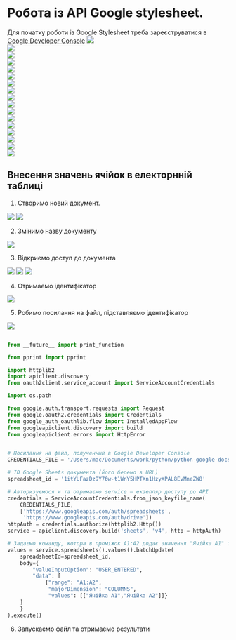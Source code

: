 # Робота із API Google stylesheet.
Для початку роботи із Google Stylesheet треба зареєструватися в <a href = "https://console.cloud.google.com/" tagret = "_blank">Google Developer Console</a>
<img src ="img/stylesheet01.png">  
<img src ="img/stylesheet02.png">  
<img src ="img/stylesheet04.png">  
<img src ="img/stylesheet05.png">  
<img src ="img/stylesheet06.png">  
<img src ="img/stylesheet07.png">  
<img src ="img/stylesheet08.png">  
<img src ="img/stylesheet09.png">  
<img src ="img/stylesheet10.png">  
<img src ="img/stylesheet11.png">  
<img src ="img/stylesheet12.png">  
<img src ="img/stylesheet13.png">  
<img src ="img/stylesheet16.png">  
<img src ="img/stylesheet17.png">  
<img src ="img/stylesheet18.png">  
<img src ="img/stylesheet19.png">  
<img src ="img/stylesheet20.png">  

## Внесення значень ячійок в електорнній таблиці
1. Створимо новий документ.

<img src ="img/stylesheet21.png">  
<img src ="img/stylesheet22.png">  

2. Змінимо назву документу
<img src ="img/stylesheet23.png">  

3. Відкриємо доступ до документа
<img src ="img/stylesheet24.png">  
<img src ="img/stylesheet25.png">  
<img src ="img/stylesheet26.png">  

4. Отримаємо ідентифікатор
<img src ="img/stylesheet27.png">  

5. Робимо посилання на файл, підставляємо ідентифікатор
<img src ="img/stylesheet28.png">  

```python

from __future__ import print_function

from pprint import pprint

import httplib2
import apiclient.discovery
from oauth2client.service_account import ServiceAccountCredentials

import os.path

from google.auth.transport.requests import Request
from google.oauth2.credentials import Credentials
from google_auth_oauthlib.flow import InstalledAppFlow
from googleapiclient.discovery import build
from googleapiclient.errors import HttpError


# Посилання на файл, полученный в Google Developer Console
CREDENTIALS_FILE = '/Users/mac/Documents/work/python/python-google-docs/instruction/code/stylesheet-project-7742b9ca75f4.json'

# ID Google Sheets документа (його беремо в URL)
spreadsheet_id = '1itYUFazDz9Y76w-t1WnY5HPTXn1HzyXPAL8EvMneZW8'

# Авторизуємося и та отримаємо service — екзепляр доступу до API
credentials = ServiceAccountCredentials.from_json_keyfile_name(
    CREDENTIALS_FILE,
    ['https://www.googleapis.com/auth/spreadsheets',
     'https://www.googleapis.com/auth/drive'])
httpAuth = credentials.authorize(httplib2.Http())
service = apiclient.discovery.build('sheets', 'v4', http = httpAuth)

# Задаємо команду, котора в проміжок A1:A2 додає значення "Ячійка А1" та "Ячійка A2" та виконуємо
values = service.spreadsheets().values().batchUpdate(
    spreadsheetId=spreadsheet_id,
    body={
        "valueInputOption": "USER_ENTERED",
        "data": [
            {"range": "A1:A2",
             "majorDimension": "COLUMNS",
             "values": [["Ячійка А1","Ячійка A2"]]}  
	]
    }
).execute()

```

6. Запускаємо файл та отримаємо результати

